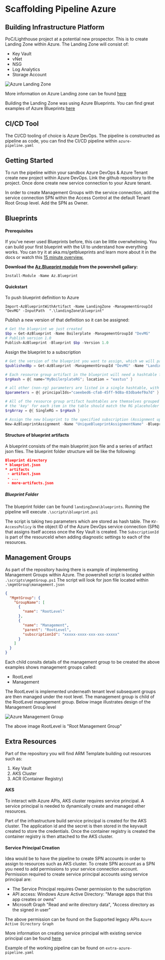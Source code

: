 # Scaffolding Pipeline Azure

## Building Infrastructure Platform
PoC/Lighthouse project at a potential new prospector. This is to create Landing Zone within Azure. The Landing Zone will consist of:
* Key Vault
* vNet
* NSG
* Log Analytics
* Storage Account

![Azure Landing Zone](https://docs.microsoft.com/en-us/azure/governance/blueprints/media/caf-blueprints/caf-migration-landing-zone-architecture.png)

More information on Azure Landing zone can be found <a href=https://docs.microsoft.com/en-us/azure/governance/blueprints/samples/caf-migrate-landing-zone> here</a>

Building the Landing Zone was using Azure Blueprints. You can find great examples of Azure Blueprints <a href=https://github.com/Azure/azure-blueprints> here</a>

## CI/CD Tool
The CI/CD tooling of choice is Azure DevOps. The pipeline is constructed as pipeline as code, you can find the CI/CD pipeline within `azure-pipeline.yaml`

## Getting Started
To run the pipeline within your sandbox Azure DevOps & Azure Tenant create new project within Azure DevOps. Link the github repository to the project. Once done create new service connection to your Azure tenant.

In order to create Management Groups with the service connection, add the service connection SPN within the Access Control at the default Tenant Root Group level. Add the SPN as Owner.

## Blueprints

#### Prerequisites
If you've never used Blueprints before, this can be little overwhelming. You can build your first blueprint with the UI to understand how everything works. You can try it at aka.ms/getblueprints and learn more about it in the docs or watch this <a href="https://www.youtube.com/watch?v=cQ9D-d6KkMY"> 15 minute overview.</a>

**Download the <a href="https://powershellgallery.com/packages/Az.Blueprint/">Az.Blueprint module</a> from the powershell gallary:**

`Install-Module -Name Az.Blueprint`

#### Quickstart
To push blueprint definition to Azure

`Import-AzBlueprintWithArtifact -Name LandingZone -ManagementGroupId "DevMG" -InputPath  ".\landingZone\blueprint"`

Publish a new version of that definition so it can be assigned:
```powershell
# Get the blueprint we just created
$bp = Get-AzBlueprint -Name Boilerplate -ManagementGroupId "DevMG"
# Publish version 1.0
Publish-AzBlueprint -Blueprint $bp -Version 1.0
```

Assign the blueprint to a subscription

```powershell
# Get the version of the blueprint you want to assign, which we will pas to New-AzBlueprintAssignment
$publishedBp = Get-AzBlueprint -ManagementGroupId "DevMG" -Name "LandingZone" -LatestPublished

# Each resource group artifact in the blueprint will need a hashtable for the actual RG name and location
$rgHash = @{ name="MyBoilerplateRG"; location = "eastus" }

# all other (non-rg) parameters are listed in a single hashtable, with a key/value pair for each parameter
$parameters = @{ principalIds="caeebed6-cfa8-45ff-9d8a-03dba4ef9a7d" }

# All of the resource group artifact hashtables are themselves grouped into a parent hashtable
# the 'key' for each item in the table should match the RG placeholder name in the blueprint
$rgArray = @{ SingleRG = $rgHash }

# Assign the new blueprint to the specified subscription (Assignment updates should use Set-AzBlueprintAssignment
New-AzBlueprintAssignment -Name "UniqueBlueprintAssignmentName" -Blueprint $publishedBp -Location eastus -SubscriptionId "00000000-1111-0000-1111-000000000000" -ResourceGroupParameter $rgArray -Parameter $parameters
```

#### Structure of blueprint artifacts
A blueprint consists of the main blueprint json file and a series of artifact json files.
The blueprint folder structure will be like the following:

```json
Blueprint directory
* blueprint.json
* artifacts
 - artifact.json
 - ...
 - more-artifacts.json
```

##### Blueprint Folder
The blueprint folder can be found `landingZone\blueprints`. Running the pipeline will execute `.\scripts\blueprint.ps1`

The script is taking two parameters which are stored as hash table. The `KV-AccessPolicy` is the object ID of the Azure DevOps service connection (SPN) that assigns itself access once the Key Vault is created. The `SubscriptionId` is part of the resourceId when adding diagnostic settings to each of the resources. 

## Management Groups
As part of the repository having there is example of implementing Management Groups within Azure. The powershell script is located within `.\scripts\mgmtGroup.ps1` The script will look for json file located within `.\mgmtGroup\management.json` 

```json
{
  "MgmtGroup": {
    "GroupName": [
      {
        "name": "RootLevel"
      },
      {
        "name": "Management",
        "parent": "RootLevel",
        "subscriptionId": "xxxxx-xxxx-xxx-xxx-xxxxx"
      }
    ]
  }
}
```

Each child consits details of the management group to be created the above examples shows management groups called:

* RootLevel
* Management

The RootLevel is implemented underneath tenant level subsequent groups are then managed under the root level. The management group is child of the RootLevel management group. Below image illustrates design of the Management Group level 

![Azure Management Group](https://docs.microsoft.com/en-us/azure/governance/management-groups/media/tree.png)

The above image RootLevel is "Root Management Group"



## Extra Resources
Part of the repository you will find ARM Template building out resources such as:

1) Key Vault
2) AKS Cluster
3) ACR (Container Registry)

#### AKS
To interact with Azure APIs, AKS cluster requires service principal. A service principal is needed to dynamically create and managed other resources.

Part of the infrastructure build service principal is created for the AKS cluster. The application id and the secret is then stored in the keyvault created to store the credentials. Once the container registry is created the container registry is then  attached to the AKS cluster.

#### Service Principal Creation
Idea would be to have the pipeline to create SPN accounts in order to assign to resources such as AKS cluster. To create SPN account as a SPN you need to add permissions to your service connection account. Permission required to create service principal accounts using service principal are:
* The Service Principal requires Owner permission to the subscription 
* API access: Windows Azure Active Directory: "Manage apps that this app creates or owns" 
* Microsoft Graph "Read and write directory data", "Access directory as the signed in user"

The above permission can be found on the Supported legacy APIs `Azure Active Directory Graph`

More information on creating service principal with existing service principal can be found
<a href=https://github.com/Azure/azure-powershell/issues/3215>here</a>.

Example of the working pipeline can be found on `extra-azure-pipeline.yaml`
